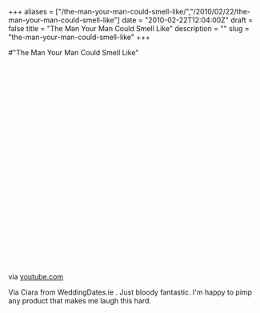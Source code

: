 +++
aliases = ["/the-man-your-man-could-smell-like/","/2010/02/22/the-man-your-man-could-smell-like"]
date = "2010-02-22T12:04:00Z"
draft = false
title = "The Man Your Man Could Smell Like"
description = ""
slug = "the-man-your-man-could-smell-like"
+++

#"The Man Your Man Could Smell Like"


 <div class="posterous_bookmarklet_entry">
 <object height="417" width="500"><param name="movie" value="http://www.youtube.com/v/owGykVbfgUE&hl=en&fs=1" /><param name="wmode" value="window" /><param name="allowFullScreen" value="true" /><param name="allowscriptaccess" value="always" /><embed allowfullscreen="true" src="http://www.youtube.com/v/owGykVbfgUE&hl=en&fs=1" wmode="window" allowscriptaccess="always" type="application/x-shockwave-flash" height="417" width="500"></embed></object>

<div class="posterous_quote_citation">via <a href="http://www.youtube.com/watch?v=owGykVbfgUE&amp;feature=player_embedded">youtube.com</a></div>
 <p>Via Ciara from WeddingDates.ie . Just bloody fantastic. I'm happy to pimp any product that makes me laugh this hard.</p></div>
 